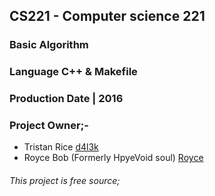 ## CS221 - Computer science 221
### Basic Algorithm
### Language C++ & Makefile
### Production Date | 2016
### Project Owner;-
- Tristan Rice [d4l3k](https://github.com/d4l3k/cs221)
- Royce Bob (Formerly HpyeVoid soul) [Royce](https://github.com/Royce-N/CS221)

###### This project is free source; 
